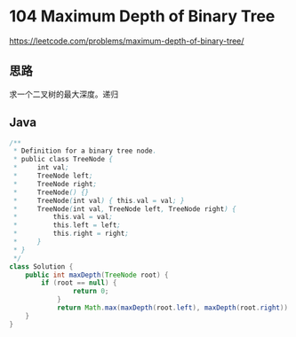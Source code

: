 # 104 Maximum Depth of Binary Tree

https://leetcode.com/problems/maximum-depth-of-binary-tree/



## 思路

求一个二叉树的最大深度。递归



## Java

```java
/**
 * Definition for a binary tree node.
 * public class TreeNode {
 *     int val;
 *     TreeNode left;
 *     TreeNode right;
 *     TreeNode() {}
 *     TreeNode(int val) { this.val = val; }
 *     TreeNode(int val, TreeNode left, TreeNode right) {
 *         this.val = val;
 *         this.left = left;
 *         this.right = right;
 *     }
 * }
 */
class Solution {
    public int maxDepth(TreeNode root) {
        if (root == null) {
                return 0;
            }
            return Math.max(maxDepth(root.left), maxDepth(root.right)) + 1;
    }
}
```

